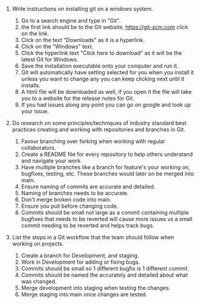 1. Write instructions on installing git on a windows system.
	1. Go to a search engine and type in "Git".
	2. the first link should be to the Git website, https://git-scm.com click on the link.
	1. Click on the text "Downloads" as it is a hyperlink.
	1. Click on the "Windows" text.
	1. Click the hyperlink text "Click here to download" as it will be the latest Git for Windows.
	1. Save the installation executable onto your computer and run it.
	1. Git will automatically have setting selected for you when you install it unless you want to change any you can keep clicking next until it installs.
	1. A html file will be downloaded as well, if you open it the file will take you to a website for the release notes for Git.
	1. If you had issues along any point you can go on google and look up your issue.

2. Do research on some principles/techniques of industry standard best practices creating and working with repositories and branches in Git. 
	1. Favour branching over forking when working with regular collaborators.
	1. Create a README file for every repository to help others understand and navigate your work.
	1. Have multiple branches like a branch for feature's your working on, bugfixes, testing, etc. These branches would later on be merged into main.
	1. Ensure naming of commits are accurate and detailed.
	1. Naming of branches needs to be accurate.
	1. Don't merge broken code into main.
	1. Ensure you pull before changing code.
	1. Commits should be small not large as a commit containing multiple bugfixes that needs to be reverted will cause more issues vs a small commit needing to be reverted and helps track bugs.
3. List the steps in a Git workflow that the team should follow when working on projects.
	1. Create a branch for Development, and staging.
	1. Work in Development for adding or fixing bugs.
	1. Commits should be small so 1 different bugfix is 1 different commit.
	1. Commits should be named the accurately and detailed about what was changed.
	1. Merge development into staging when testing the changes.
	1. Merge staging into main once changes are tested.